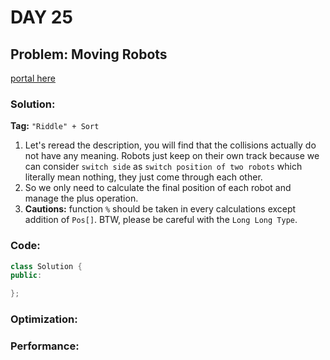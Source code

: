 # DAY 25
## Problem: Moving Robots

[portal here](https://leetcode.cn/problems/movement-of-robots/)

###  Solution:

**Tag:** `"Riddle" + Sort`

1. Let's reread the description, you will find that the collisions actually do not have any meaning. Robots just keep on their own track because we can consider `switch side` as `switch position of two robots` which literally mean nothing, they just come through each other.
2. So we only need to calculate the final position of each robot and manage the plus operation.
3. **Cautions:** function `%` should be taken in every calculations except addition of `Pos[]`. BTW, please be careful with the `Long Long Type`.

### Code:
```c++
class Solution {
public:

};
```

### Optimization:

### Performance: